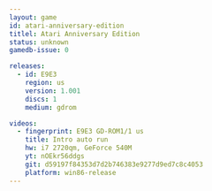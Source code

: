 ```yaml
---
layout: game
id: atari-anniversary-edition
titlel: Atari Anniversary Edition
status: unknown
gamedb-issue: 0

releases:
  - id: E9E3
    region: us
    version: 1.001
    discs: 1
    medium: gdrom

videos:
  - fingerprint: E9E3 GD-ROM1/1 us
    title: Intro auto run
    hw: i7 2720qm, GeForce 540M
    yt: nOEkr56ddgs
    git: d59197f84353d7d2b746383e9277d9ed7c8c4053
    platform: win86-release
---
```

